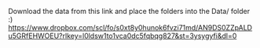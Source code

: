 Download the data from this link and place the folders into the Data/ folder :)
https://www.dropbox.com/scl/fo/s0xt8y0hunok6fvzi71md/AN9DS0ZZpALDu5GRfEHWOEU?rlkey=l0ldsw1to1vca0dc5fqbqg827&st=3ysygyfi&dl=0

